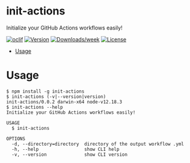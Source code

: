 init-actions
============

Initialize your GitHub Actions workflows easily!

[![oclif](https://img.shields.io/badge/cli-oclif-brightgreen.svg)](https://oclif.io)
[![Version](https://img.shields.io/npm/v/init-actions.svg)](https://npmjs.org/package/init-actions)
[![Downloads/week](https://img.shields.io/npm/dw/init-actions.svg)](https://npmjs.org/package/init-actions)
[![License](https://img.shields.io/npm/l/init-actions.svg)](https://github.com/olckara/init-actions/blob/master/package.json)

<!-- toc -->
* [Usage](#usage)
<!-- tocstop -->
# Usage
<!-- usage -->
```sh-session
$ npm install -g init-actions
$ init-actions (-v|--version|version)
init-actions/0.0.2 darwin-x64 node-v12.18.3
$ init-actions --help
Initialize your GitHub Actions workflows easily!

USAGE
  $ init-actions

OPTIONS
  -d, --directory=directory  directory of the output workflow .yml
  -h, --help                 show CLI help
  -v, --version              show CLI version

```
<!-- usagestop -->
